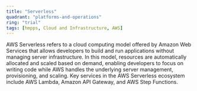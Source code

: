 ```yaml
---
title: "Serverless"
quadrant: "platforms-and-operations"
ring: "trial"
tags: [hmpps, Cloud and Infrastructure, AWS]
---
```


AWS Serverless refers to a cloud computing model offered by Amazon Web Services that allows developers to build and run applications without managing server infrastructure. In this model, resources are automatically allocated and scaled based on demand, enabling developers to focus on writing code while AWS handles the underlying server management, provisioning, and scaling. Key services in the AWS Serverless ecosystem include AWS Lambda, Amazon API Gateway, and AWS Step Functions.
